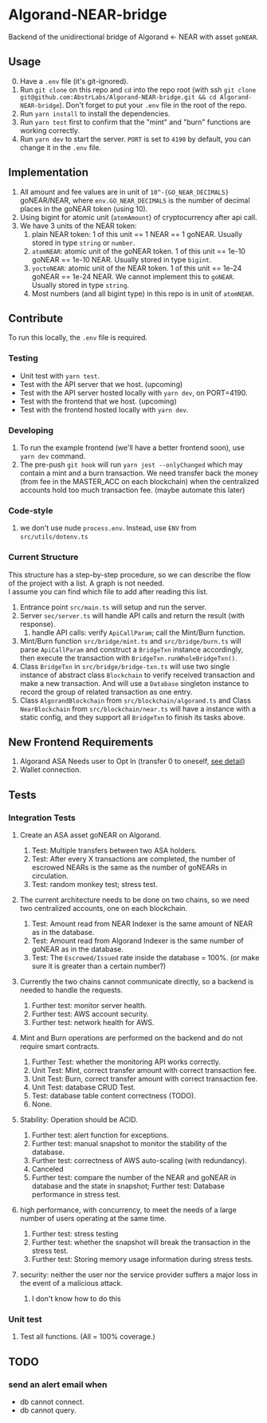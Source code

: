 # Algorand-NEAR-bridge

Backend of the unidirectional bridge of Algorand <- NEAR with asset `goNEAR`.

## Usage

0. Have a `.env` file (it's git-ignored).
1. Run `git clone` on this repo and `cd` into the repo root (with ssh `git clone git@github.com:AbstrLabs/Algorand-NEAR-bridge.git && cd Algorand-NEAR-bridge`). Don't forget to put your `.env` file in the root of the repo.
2. Run `yarn install` to install the dependencies.
3. Run `yarn test` first to confirm that the "mint" and "burn" functions are working correctly.
4. Run `yarn dev` to start the server. `PORT` is set to `4190` by default, you can change it in the `.env` file.

## Implementation

1. All amount and fee values are in unit of `10^-{GO_NEAR_DECIMALS}` goNEAR/NEAR, where `env.GO_NEAR_DECIMALS` is the number of decimal places in the goNEAR token (using 10).
2. Using bigint for atomic unit (`atomAmount`) of cryptocurrency after api call.
3. We have 3 units of the NEAR token:
   1. plain NEAR token: 1 of this unit == 1 NEAR == 1 goNEAR. Usually stored in type `string` or `number`.
   2. `atomNEAR`: atomic unit of the goNEAR token. 1 of this unit == 1e-10 goNEAR == 1e-10 NEAR. Usually stored in type `bigint`.
   3. `yoctoNEAR`: atomic unit of the NEAR token. 1 of this unit == 1e-24 goNEAR == 1e-24 NEAR. We cannot implement this to `goNEAR`. Usually stored in type `string`.
   4. Most numbers (and all bigint type) in this repo is in unit of `atomNEAR`.

## Contribute

To run this locally, the `.env` file is required.

### Testing

- Unit test with `yarn test`.
- Test with the API server that we host. (upcoming)
- Test with the API server hosted locally with `yarn dev`, on PORT=4190.
- Test with the frontend that we host. (upcoming)
- Test with the frontend hosted locally with `yarn dev`.

### Developing

1. To run the example frontend (we'll have a better frontend soon), use `yarn dev` command.
2. The pre-push `git hook` will run `yarn jest --onlyChanged` which may contain a mint and a burn transaction. We need transfer back the money (from fee in the MASTER_ACC on each blockchain) when the centralized accounts hold too much transaction fee. (maybe automate this later)

### Code-style

1. we don't use nude `process.env`. Instead, use `ENV` from `src/utils/dotenv.ts`

### Current Structure

This structure has a step-by-step procedure, so we can describe the flow of the project with a list. A graph is not needed.  
I assume you can find which file to add after reading this list.

1. Entrance point `src/main.ts` will setup and run the server.
2. Server `sec/server.ts` will handle API calls and return the result (with response).
   1. handle API calls: verify `ApiCallParam`; call the Mint/Burn function.
3. Mint/Burn function `src/bridge/mint.ts` and `src/bridge/burn.ts` will parse `ApiCallParam` and construct a `BridgeTxn` instance accordingly, then execute the transaction with `BridgeTxn.runWholeBridgeTxn()`.
4. Class `BridgeTxn` in `src/bridge/bridge-txn.ts` will use two single instance of abstract class `Blockchain` to verify received transaction and make a new transaction. And will use a `Database` singleton instance to record the group of related transaction as one entry.
5. Class `AlgorandBlockchain` from `src/blockchain/algorand.ts` and Class `NearBlockchain` from `src/blockchain/near.ts` will have a instance with a static config, and they support all `BridgeTxn` to finish its tasks above.

## New Frontend Requirements

1. Algorand ASA Needs user to Opt In (transfer 0 to oneself, [see detail](https://developer.algorand.org/docs/get-details/asa/#receiving-an-asset))
2. Wallet connection.

## Tests

### Integration Tests

1. Create an ASA asset goNEAR on Algorand.

   1. Test: Multiple transfers between two ASA holders.
   2. Test: After every X transactions are completed, the number of escrowed NEARs is the same as the number of goNEARs in circulation.
   3. Test: random monkey test; stress test.

2. The current architecture needs to be done on two chains, so we need two centralized accounts, one on each blockchain.

   1. Test: Amount read from NEAR Indexer is the same amount of NEAR as in the database.
   2. Test: Amount read from Algorand Indexer is the same number of goNEAR as in the database.
   3. Test: The `Escrowed/Issued` rate inside the database = 100%. (or make sure it is greater than a certain number?)

3. Currently the two chains cannot communicate directly, so a backend is needed to handle the requests.

   1. Further test: monitor server health.
   2. Further test: AWS account security.
   3. Further test: network health for AWS.

4. Mint and Burn operations are performed on the backend and do not require smart contracts.

   1. Further Test: whether the monitoring API works correctly.
   2. Unit Test: Mint, correct transfer amount with correct transaction fee.
   3. Unit Test: Burn, correct transfer amount with correct transaction fee.
   4. Unit Test: database CRUD Test.
   5. Test: database table content correctness (TODO).
   6. None.

5. Stability: Operation should be ACID.

   1. Further test: alert function for exceptions.
   2. Further test: manual snapshot to monitor the stability of the database.
   3. Further test: correctness of AWS auto-scaling (with redundancy).
   4. Canceled
   5. Further test: compare the number of the NEAR and goNEAR in database and the state in snapshot; Further test: Database performance in stress test.

6. high performance, with concurrency, to meet the needs of a large number of users operating at the same time.

   1. Further test: stress testing
   2. Further test: whether the snapshot will break the transaction in the stress test.
   3. Further test: Storing memory usage information during stress tests.

7. security: neither the user nor the service provider suffers a major loss in the event of a malicious attack.

   1. I don't know how to do this <!-- TODO -->

### Unit test

1. Test all functions. (All = 100% coverage.)

## TODO

### send an alert email when

- db cannot connect.
- db cannot query.
